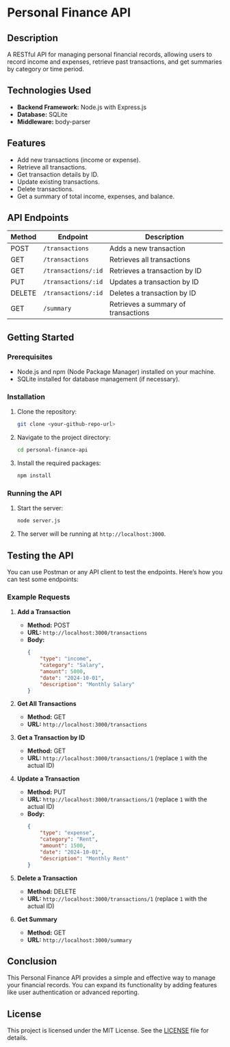 # Personal Finance API

## Description
A RESTful API for managing personal financial records, allowing users to record income and expenses, retrieve past transactions, and get summaries by category or time period.

## Technologies Used
- **Backend Framework:** Node.js with Express.js
- **Database:** SQLite
- **Middleware:** body-parser

## Features
- Add new transactions (income or expense).
- Retrieve all transactions.
- Get transaction details by ID.
- Update existing transactions.
- Delete transactions.
- Get a summary of total income, expenses, and balance.

## API Endpoints
| Method | Endpoint            | Description                          |
|--------|---------------------|--------------------------------------|
| POST   | `/transactions`     | Adds a new transaction               |
| GET    | `/transactions`     | Retrieves all transactions            |
| GET    | `/transactions/:id` | Retrieves a transaction by ID        |
| PUT    | `/transactions/:id` | Updates a transaction by ID          |
| DELETE | `/transactions/:id` | Deletes a transaction by ID          |
| GET    | `/summary`          | Retrieves a summary of transactions   |

## Getting Started

### Prerequisites
- Node.js and npm (Node Package Manager) installed on your machine.
- SQLite installed for database management (if necessary).

### Installation
1. Clone the repository:
    ```bash
    git clone <your-github-repo-url>
    ```
2. Navigate to the project directory:
    ```bash
    cd personal-finance-api
    ```
3. Install the required packages:
    ```bash
    npm install
    ```

### Running the API
1. Start the server:
    ```bash
    node server.js
    ```
2. The server will be running at `http://localhost:3000`.

## Testing the API
You can use Postman or any API client to test the endpoints. Here’s how you can test some endpoints:

### Example Requests

1. **Add a Transaction**
   - **Method:** POST
   - **URL:** `http://localhost:3000/transactions`
   - **Body:**
     ```json
     {
         "type": "income",
         "category": "Salary",
         "amount": 5000,
         "date": "2024-10-01",
         "description": "Monthly Salary"
     }
     ```

2. **Get All Transactions**
   - **Method:** GET
   - **URL:** `http://localhost:3000/transactions`

3. **Get a Transaction by ID**
   - **Method:** GET
   - **URL:** `http://localhost:3000/transactions/1` (replace `1` with the actual ID)

4. **Update a Transaction**
   - **Method:** PUT
   - **URL:** `http://localhost:3000/transactions/1` (replace `1` with the actual ID)
   - **Body:**
     ```json
     {
         "type": "expense",
         "category": "Rent",
         "amount": 1500,
         "date": "2024-10-01",
         "description": "Monthly Rent"
     }
     ```

5. **Delete a Transaction**
   - **Method:** DELETE
   - **URL:** `http://localhost:3000/transactions/1` (replace `1` with the actual ID)

6. **Get Summary**
   - **Method:** GET
   - **URL:** `http://localhost:3000/summary`

## Conclusion
This Personal Finance API provides a simple and effective way to manage your financial records. You can expand its functionality by adding features like user authentication or advanced reporting.

## License
This project is licensed under the MIT License. See the [LICENSE](LICENSE) file for details.
